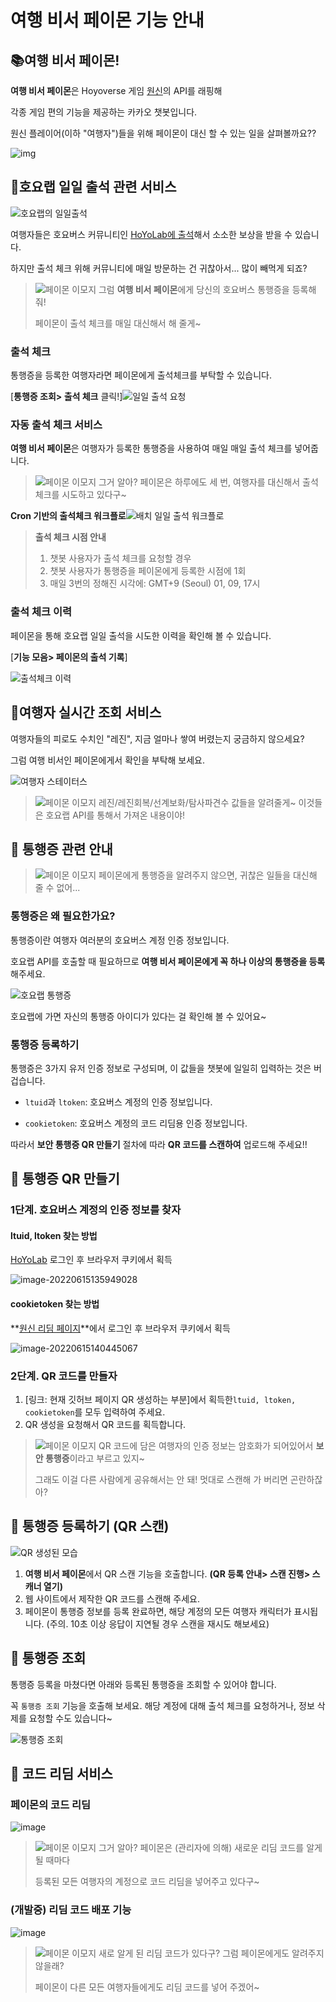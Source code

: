 # 여행 비서 페이몬 기능 안내

## 📚여행 비서 페이몬!

**여행 비서 페이몬**은 Hoyoverse 게임 [원신](https://genshin.hoyoverse.com/ko/)의 API를 래핑해

각종 게임 편의 기능을 제공하는 카카오 챗봇입니다.

원신 플레이어(이하 "여행자")들을 위해 페이몬이 대신 할 수 있는 일을 살펴볼까요??

![img](resources\channel_profile.png)

## 📗호요랩 일일 출석 관련 서비스

![호요랩의 일일출석](resources\hoyolab_dailycheckin.png)

여행자들은 호요버스 커뮤니티인 [HoYoLab에 출석](https://webstatic-sea.mihoyo.com/ys/event/signin-sea/index.html?act_id=e202102251931481)해서 소소한 보상을 받을 수 있습니다.

하지만 출석 체크 위해 커뮤니티에 매일 방문하는 건 귀찮아서... 많이 빼먹게 되죠?

> ![페이몬 이모지](resources\paimon_emoji.png) 그럼 **여행 비서 페이몬**에게 당신의 호요버스 통행증을 등록해 줘!
>
> 페이몬이 출석 체크를 매일 대신해서 해 줄게~

### 출석 체크

통행증을 등록한 여행자라면 페이몬에게 출석체크를 부탁할 수 있습니다.

[**통행증 조회> 출석 체크** 클릭!]![일일 출석 요청](resources\ui_dailycheck.png)

### 자동 출석 체크 서비스

**여행 비서 페이몬**은 여행자가 등록한 통행증을 사용하여 매일 매일 출석 체크를 넣어줍니다.

> ![페이몬 이모지](resources\paimon_emoji.png) 그거 알아? 페이몬은 하루에도 세 번, 여행자를 대신해서 출석 체크를 시도하고 있다구~
>

**Cron 기반의 출석체크 워크플로**![배치 일일 출석 워크플로](resources\batch_dailycheck_workflow.png)

> **출석 체크 시점 안내**
>
> 1. 챗봇 사용자가 출석 체크를 요청할 경우
> 2. 챗봇 사용자가 통행증을 페이몬에게 등록한 시점에 1회
> 3. 매일 3번의 정해진 시각에: GMT+9 (Seoul) 01, 09, 17시

### 출석 체크 이력

페이몬을 통해 호요랩 일일 출석을 시도한 이력을 확인해 볼 수 있습니다.

[**기능 모음> 페이몬의 출석 기록**]

![출석체크 이력](resources\ui_dailycheck_log.png)

## 📕여행자 실시간 조회 서비스

여행자들의 피로도 수치인 "레진", 지금 얼마나 쌓여 버렸는지 궁금하지 않으세요?

그럼 여행 비서인 페이몬에게서 확인을 부탁해 보세요.

![여행자 스테이터스](resources\ui_traveler_status.png)

> ![페이몬 이모지](resources\paimon_emoji.png) 레진/레진회복/선계보화/탐사파견수 값들을 알려줄게~ 이것들은 호요랩 API를 통해서 가져온 내용이야!
>

## 📘 통행증 관련 안내

> ![페이몬 이모지](resources\paimon_emoji.png) 페이몬에게 통행증을 알려주지 않으면, 귀찮은 일들을 대신해 줄 수 없어...
>

### 통행증은 왜 필요한가요?

통행증이란 여행자 여러분의 호요버스 계정 인증 정보입니다.  

호요랩 API를 호출할 때 필요하므로 **여행 비서 페이몬에게 꼭 하나 이상의 통행증을 등록**해주세요. 

![호요랩 통행증](resources\hoyolab_hoyopass.png)

호요랩에 가면 자신의 통행증 아이디가 있다는 걸 확인해 볼 수 있어요~



###  통행증 등록하기

통행증은 3가지 유저 인증 정보로 구성되며, 이 값들을 챗봇에 일일히 입력하는 것은 버겁습니다.

- `ltuid`과 `ltoken`: 호요버스 계정의 인증 정보입니다.

- `cookietoken`: 호요버스 계정의 코드 리딤용 인증 정보입니다.

  

따라서 **보안 통행증 QR 만들기** 절차에 따라 **QR 코드를 스캔하여** 업로드해 주세요!!

## 📘 통행증 QR 만들기

###  1단계. 호요버스 계정의 인증 정보를 찾자

#### ltuid, ltoken 찾는 방법

[HoYoLab](https://www.hoyolab.com/home) 로그인 후 브라우저 쿠키에서 획득

![image-20220615135949028](resources\ltuid_ltoken.png)

#### cookietoken 찾는 방법

 **[원신 리딤 페이지](https://genshin.hoyoverse.com/ko/gift)**에서 로그인 후 브라우저 쿠키에서 획득

![image-20220615140445067](C:\Users\wnwoq\AppData\Roaming\Typora\typora-user-images\image-20220615140445067.png)

### 2단계. QR 코드를 만들자

1. [링크: 현재 깃허브 페이지 QR 생성하는 부분]에서 획득한`ltuid, ltoken, cookietoken`를 모두 입력하여 주세요.
2. QR 생성을 요청해서 QR 코드를 획득합니다.

> ![페이몬 이모지](resources\paimon_emoji.png) QR 코드에 담은 여행자의 인증 정보는 암호화가 되어있어서 **보안 통행증**이라고 부르고 있지~
>
> 그래도 이걸 다른 사람에게 공유해서는 안 돼! 멋대로 스캔해 가 버리면 곤란하잖아?

## 📘 통행증 등록하기 (QR 스캔)

![QR 생성된 모습](resources\ui_qrscan.png)

1. **여행 비서 페이몬**에서 QR 스캔 기능을 호출합니다. **(QR 등록 안내> 스캔 진행> 스캐너 열기)**
2. 웹 사이트에서 제작한 QR 코드를 스캔해 주세요.
3. 페이몬이 통행증 정보를 등록 완료하면, 해당 계정의 모든 여행자 캐릭터가 표시됩니다. (주의. 10초 이상 응답이 지연될 경우 스캔을 재시도 해보세요)



## 📘 통행증 조회

통행증 등록을 마쳤다면 아래와 등록된 통행증을 조회할 수 있어야 합니다. 

꼭 `통행증 조회` 기능을 호출해 보세요. 해당 계정에 대해 출석 체크를 요청하거나, 정보 삭제를 요청할 수도 있습니다~

![통행증 조회](resources\ui_hoyopasses.png)

## :orange_book: 코드 리딤 서비스

### 페이몬의 코드 리딤

![image](resources\new_redeem_workflow)

> ![페이몬 이모지](resources\paimon_emoji.png) 그거 알아? 페이몬은 (관리자에 의해) 새로운 리딤 코드를 알게 될 때마다 
>
> 등록된 모든 여행자의 계정으로 코드 리딤을 넣어주고 있다구~



### (개발중) 리딤 코드 배포 기능

![image](resources\new_user_redeem_workflow)

> ![페이몬 이모지](resources\paimon_emoji.png) 새로 알게 된 리딤 코드가 있다구? 그럼 페이몬에게도 알려주지 않을래?
>
> 페이몬이 다른 모든 여행자들에게도 리딤 코드를 넣어 주겠어~
